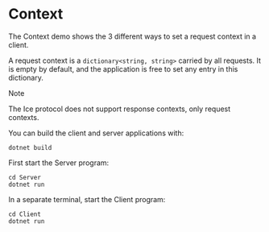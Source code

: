 # Context

The Context demo shows the 3 different ways to set a request context in a client.

A request context is a `dictionary<string, string>` carried by all requests. It is empty by default, and the
application is free to set any entry in this dictionary.

> [!NOTE]
> The Ice protocol does not support response contexts, only request contexts.

You can build the client and server applications with:

``` shell
dotnet build
```

First start the Server program:

```shell
cd Server
dotnet run
```

In a separate terminal, start the Client program:

```shell
cd Client
dotnet run
```
